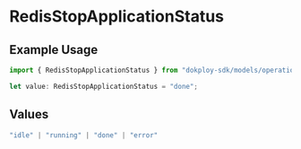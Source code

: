 # RedisStopApplicationStatus

## Example Usage

```typescript
import { RedisStopApplicationStatus } from "dokploy-sdk/models/operations";

let value: RedisStopApplicationStatus = "done";
```

## Values

```typescript
"idle" | "running" | "done" | "error"
```